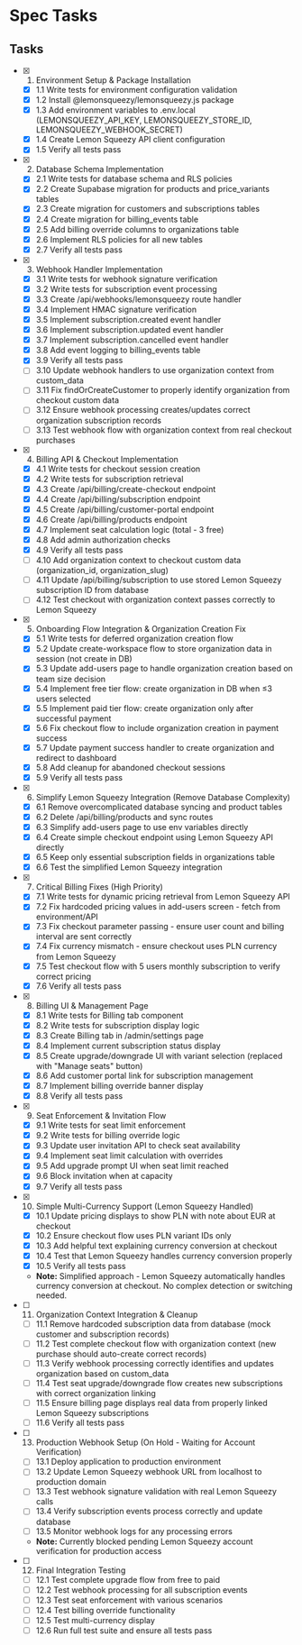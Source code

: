 # Spec Tasks

## Tasks

- [x] 1. Environment Setup & Package Installation
  - [x] 1.1 Write tests for environment configuration validation
  - [x] 1.2 Install @lemonsqueezy/lemonsqueezy.js package
  - [x] 1.3 Add environment variables to .env.local (LEMONSQUEEZY_API_KEY, LEMONSQUEEZY_STORE_ID, LEMONSQUEEZY_WEBHOOK_SECRET)
  - [x] 1.4 Create Lemon Squeezy API client configuration
  - [x] 1.5 Verify all tests pass

- [x] 2. Database Schema Implementation
  - [x] 2.1 Write tests for database schema and RLS policies
  - [x] 2.2 Create Supabase migration for products and price_variants tables
  - [x] 2.3 Create migration for customers and subscriptions tables
  - [x] 2.4 Create migration for billing_events table
  - [x] 2.5 Add billing override columns to organizations table
  - [x] 2.6 Implement RLS policies for all new tables
  - [x] 2.7 Verify all tests pass

- [x] 3. Webhook Handler Implementation
  - [x] 3.1 Write tests for webhook signature verification
  - [x] 3.2 Write tests for subscription event processing
  - [x] 3.3 Create /api/webhooks/lemonsqueezy route handler
  - [x] 3.4 Implement HMAC signature verification
  - [x] 3.5 Implement subscription.created event handler
  - [x] 3.6 Implement subscription.updated event handler
  - [x] 3.7 Implement subscription.cancelled event handler
  - [x] 3.8 Add event logging to billing_events table
  - [x] 3.9 Verify all tests pass
  - [ ] 3.10 Update webhook handlers to use organization context from custom_data
  - [ ] 3.11 Fix findOrCreateCustomer to properly identify organization from checkout custom data
  - [ ] 3.12 Ensure webhook processing creates/updates correct organization subscription records
  - [ ] 3.13 Test webhook flow with organization context from real checkout purchases

- [x] 4. Billing API & Checkout Implementation
  - [x] 4.1 Write tests for checkout session creation
  - [x] 4.2 Write tests for subscription retrieval
  - [x] 4.3 Create /api/billing/create-checkout endpoint
  - [x] 4.4 Create /api/billing/subscription endpoint
  - [x] 4.5 Create /api/billing/customer-portal endpoint
  - [x] 4.6 Create /api/billing/products endpoint
  - [x] 4.7 Implement seat calculation logic (total - 3 free)
  - [x] 4.8 Add admin authorization checks
  - [x] 4.9 Verify all tests pass
  - [ ] 4.10 Add organization context to checkout custom data (organization_id, organization_slug)
  - [ ] 4.11 Update /api/billing/subscription to use stored Lemon Squeezy subscription ID from database
  - [ ] 4.12 Test checkout with organization context passes correctly to Lemon Squeezy

- [x] 5. Onboarding Flow Integration & Organization Creation Fix
  - [x] 5.1 Write tests for deferred organization creation flow
  - [x] 5.2 Update create-workspace flow to store organization data in session (not create in DB)
  - [x] 5.3 Update add-users page to handle organization creation based on team size decision
  - [x] 5.4 Implement free tier flow: create organization in DB when ≤3 users selected
  - [x] 5.5 Implement paid tier flow: create organization only after successful payment
  - [x] 5.6 Fix checkout flow to include organization creation in payment success
  - [x] 5.7 Update payment success handler to create organization and redirect to dashboard
  - [x] 5.8 Add cleanup for abandoned checkout sessions
  - [x] 5.9 Verify all tests pass

- [x] 6. Simplify Lemon Squeezy Integration (Remove Database Complexity)
  - [x] 6.1 Remove overcomplicated database syncing and product tables
  - [x] 6.2 Delete /api/billing/products and sync routes
  - [x] 6.3 Simplify add-users page to use env variables directly
  - [x] 6.4 Create simple checkout endpoint using Lemon Squeezy API directly
  - [x] 6.5 Keep only essential subscription fields in organizations table
  - [x] 6.6 Test the simplified Lemon Squeezy integration

- [x] 7. Critical Billing Fixes (High Priority)
  - [x] 7.1 Write tests for dynamic pricing retrieval from Lemon Squeezy API
  - [x] 7.2 Fix hardcoded pricing values in add-users screen - fetch from environment/API
  - [x] 7.3 Fix checkout parameter passing - ensure user count and billing interval are sent correctly
  - [x] 7.4 Fix currency mismatch - ensure checkout uses PLN currency from Lemon Squeezy
  - [x] 7.5 Test checkout flow with 5 users monthly subscription to verify correct pricing
  - [x] 7.6 Verify all tests pass

- [x] 8. Billing UI & Management Page
  - [x] 8.1 Write tests for Billing tab component
  - [x] 8.2 Write tests for subscription display logic
  - [x] 8.3 Create Billing tab in /admin/settings page
  - [x] 8.4 Implement current subscription status display
  - [x] 8.5 Create upgrade/downgrade UI with variant selection (replaced with "Manage seats" button)
  - [x] 8.6 Add customer portal link for subscription management
  - [x] 8.7 Implement billing override banner display
  - [x] 8.8 Verify all tests pass

- [x] 9. Seat Enforcement & Invitation Flow
  - [x] 9.1 Write tests for seat limit enforcement
  - [x] 9.2 Write tests for billing override logic
  - [x] 9.3 Update user invitation API to check seat availability
  - [x] 9.4 Implement seat limit calculation with overrides
  - [x] 9.5 Add upgrade prompt UI when seat limit reached
  - [x] 9.6 Block invitation when at capacity
  - [x] 9.7 Verify all tests pass

- [x] 10. Simple Multi-Currency Support (Lemon Squeezy Handled)
  - [x] 10.1 Update pricing displays to show PLN with note about EUR at checkout
  - [x] 10.2 Ensure checkout flow uses PLN variant IDs only
  - [x] 10.3 Add helpful text explaining currency conversion at checkout
  - [x] 10.4 Test that Lemon Squeezy handles currency conversion properly
  - [x] 10.5 Verify all tests pass
  - **Note:** Simplified approach - Lemon Squeezy automatically handles currency conversion at checkout. No complex detection or switching needed.

- [ ] 11. Organization Context Integration & Cleanup
  - [ ] 11.1 Remove hardcoded subscription data from database (mock customer and subscription records)
  - [ ] 11.2 Test complete checkout flow with organization context (new purchase should auto-create correct records)
  - [ ] 11.3 Verify webhook processing correctly identifies and updates organization based on custom_data
  - [ ] 11.4 Test seat upgrade/downgrade flow creates new subscriptions with correct organization linking
  - [ ] 11.5 Ensure billing page displays real data from properly linked Lemon Squeezy subscriptions
  - [ ] 11.6 Verify all tests pass

- [ ] 13. Production Webhook Setup (On Hold - Waiting for Account Verification)
  - [ ] 13.1 Deploy application to production environment 
  - [ ] 13.2 Update Lemon Squeezy webhook URL from localhost to production domain
  - [ ] 13.3 Test webhook signature validation with real Lemon Squeezy calls
  - [ ] 13.4 Verify subscription events process correctly and update database
  - [ ] 13.5 Monitor webhook logs for any processing errors
  - **Note:** Currently blocked pending Lemon Squeezy account verification for production access

- [ ] 12. Final Integration Testing
  - [ ] 12.1 Test complete upgrade flow from free to paid
  - [ ] 12.2 Test webhook processing for all subscription events
  - [ ] 12.3 Test seat enforcement with various scenarios
  - [ ] 12.4 Test billing override functionality
  - [ ] 12.5 Test multi-currency display
  - [ ] 12.6 Run full test suite and ensure all tests pass